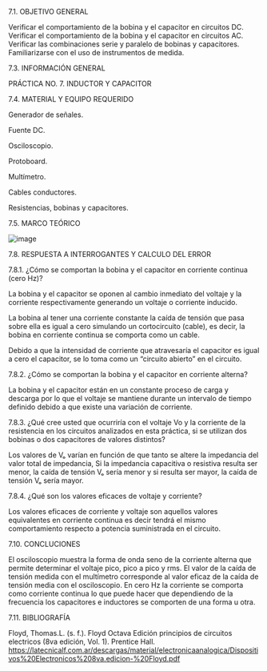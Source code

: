 







7.1. OBJETIVO GENERAL

Verificar el comportamiento de la bobina y el capacitor en circuitos DC.
Verificar el comportamiento de la bobina y el capacitor en circuitos AC.
Verificar las combinaciones serie y paralelo de bobinas y capacitores.
Familiarizarse con el uso de instrumentos de medida.


7.3. INFORMACIÓN GENERAL

PRÁCTICA NO. 7. INDUCTOR Y CAPACITOR





7.4. MATERIAL Y EQUIPO REQUERIDO

Generador de señales.

Fuente DC.

Osciloscopio.

Protoboard.

Multímetro.

Cables conductores.

Resistencias, bobinas y capacitores.




7.5. MARCO TEÓRICO

![image](https://user-images.githubusercontent.com/116819100/217990468-145a9f97-bc6f-48d9-aea1-82f62d645002.png)














7.8. RESPUESTA A INTERROGANTES Y CALCULO DEL ERROR

7.8.1. ¿Cómo se comportan la bobina y el capacitor en corriente continua (cero Hz)?

La bobina y el capacitor se oponen al cambio inmediato del voltaje y la corriente respectivamente generando un voltaje o corriente inducido.

La bobina al tener una corriente constante la caída de tensión que pasa sobre ella es igual a cero simulando un cortocircuito (cable), es decir, la bobina en corriente continua se comporta como un cable.

Debido a que la intensidad de corriente que atravesaría el capacitor es igual a cero el capacitor, se lo toma como un “circuito abierto” en el circuito.

7.8.2. ¿Cómo se comportan la bobina y el capacitor en corriente alterna?

La bobina y el capacitor están en un constante proceso de carga y descarga por lo que el voltaje se mantiene durante un intervalo de tiempo definido debido a que existe una variación de corriente.

7.8.3. ¿Qué cree usted que ocurriría con el voltaje Vo y la corriente de la resistencia en los circuitos analizados en esta práctica, si se utilizan dos bobinas o dos capacitores de valores distintos?

Los valores de Vₒ varían en función de que tanto se altere la impedancia del valor total de impedancia, Si la impedancia capacitiva o resistiva resulta ser menor, la caída de tensión Vₒ sería menor y si resulta ser mayor, la caída de tensión Vₒ sería mayor.

7.8.4. ¿Qué son los valores eficaces de voltaje y corriente?

Los valores eficaces de corriente y voltaje son aquellos valores equivalentes en corriente continua es decir tendrá el mismo comportamiento respecto a potencia suministrada en el circuito.



7.10. CONCLUCIONES

El osciloscopio muestra la forma de onda seno de la corriente alterna que permite determinar el voltaje pico, pico a pico y rms.
El valor de la caída de tensión medida con el multímetro corresponde al valor eficaz de la caída de tensión media con el osciloscopio.
En cero Hz la corriente se comporta como corriente continua lo que puede hacer que dependiendo de la frecuencia los capacitores e inductores se comporten de una forma u otra.



7.11. BIBLIOGRAFÍA

Floyd, Thomas.L. (s. f.). Floyd Octava Edición principios de circuitos electricos (8va edición, Vol. 1). Prentice Hall. https://latecnicalf.com.ar/descargas/material/electronicaanalogica/Dispositivos%20Electronicos%208va.edicion-%20Floyd.pdf


